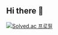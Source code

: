 ## Hi there 👋

[![Solved.ac
프로필](http://mazassumnida.wtf/api/v2/generate_badge?boj=wke1wke1)](https://solved.ac/alsgur08520)
